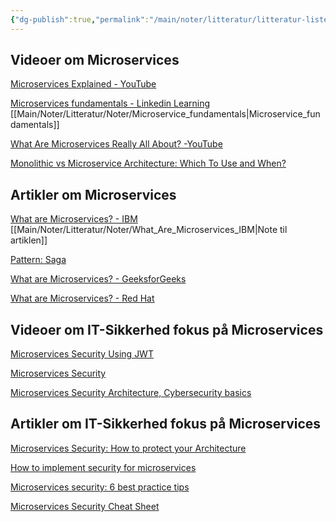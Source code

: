 ```yaml
---
{"dg-publish":true,"permalink":"/main/noter/litteratur/litteratur-liste/","title":"Literatur Liste","hide":true,"created":"2024-08-19T11:02:36.712+02:00"}
---
```



## Videoer om Microservices

[Microservices Explained - YouTube](https://www.youtube.com/watch?v=rv4LlmLmVWk)

[Microservices fundamentals - Linkedin Learning](https://www.linkedin.com/learning/microservices-foundations-23469069/welcome?u=57075649)
[[Main/Noter/Litteratur/Noter/Microservice_fundamentals\|Microservice_fundamentals]]

[What Are Microservices Really All About? -YouTube](https://www.youtube.com/watch?v=lTAcCNbJ7KE)

[Monolithic vs Microservice Architecture: Which To Use and When?](https://www.youtube.com/watch?v=NdeTGlZ__Do)

## Artikler om Microservices

[What are Microservices? - IBM](https://www.ibm.com/topics/microservices)
[[Main/Noter/Litteratur/Noter/What_Are_Microservices_IBM\|Note til artiklen]]

[Pattern: Saga](https://microservices.io/patterns/data/saga.html)

[What are Microservices? - GeeksforGeeks](https://www.geeksforgeeks.org/microservices/)

[What are Microservices? - Red Hat](https://www.redhat.com/en/topics/microservices/what-are-microservices)

## Videoer om IT-Sikkerhed fokus på Microservices

[Microservices Security Using JWT](https://www.youtube.com/watch?v=MWvnmyLRUik)

[Microservices Security](https://www.youtube.com/watch?v=wpA0N7kHaDo)

[Microservices Security Architecture, Cybersecurity basics](https://www.youtube.com/watch?v=m438IXxaQJ4)

## Artikler om IT-Sikkerhed fokus på Microservices

[Microservices Security: How to protect your Architecture](https://www.atlassian.com/microservices/cloud-computing/microservices-security)

[How to implement security for microservices](https://medium.com/microservices-learning/how-to-implement-security-for-microservices-89b140d3e555)

[Microservices security: 6 best practice tips](https://snyk.io/learn/microservices-security/)

[Microservices Security Cheat Sheet](https://cheatsheetseries.owasp.org/cheatsheets/Microservices_Security_Cheat_Sheet.html)
